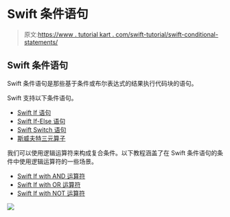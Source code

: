 # Swift 条件语句

> 原文:[https://www . tutorial kart . com/swift-tutorial/swift-conditional-statements/](https://www.tutorialkart.com/swift-tutorial/swift-conditional-statements/)

## Swift 条件语句

Swift 条件语句是那些基于条件或布尔表达式的结果执行代码块的语句。

Swift 支持以下条件语句。

*   [Swift If 语句](https://www.tutorialkart.com/swift-tutorial/swift-if/)
*   [Swift If-Else 语句](https://www.tutorialkart.com/swift-tutorial/swift-if-else/)
*   [Swift Switch 语句](https://www.tutorialkart.com/swift-tutorial/swift-switch/)
*   [斯威夫特三元算子](https://www.tutorialkart.com/swift-tutorial/swift-ternary-operator/)

我们可以使用逻辑运算符来构成复合条件。以下教程涵盖了在 Swift 条件语句的条件中使用逻辑运算符的一些场景。

*   [Swift If with AND 运算符](https://www.tutorialkart.com/swift-tutorial/swift-if-and/)
*   [Swift If with OR 运算符](https://www.tutorialkart.com/swift-tutorial/swift-if-or/)
*   [Swift If with NOT 运算符](https://www.tutorialkart.com/swift-tutorial/swift-if-not/)

[![](../Images/925da31b32d6bc3827932f6c8afb11bb.png)](https://www.tutorialkart.com/)